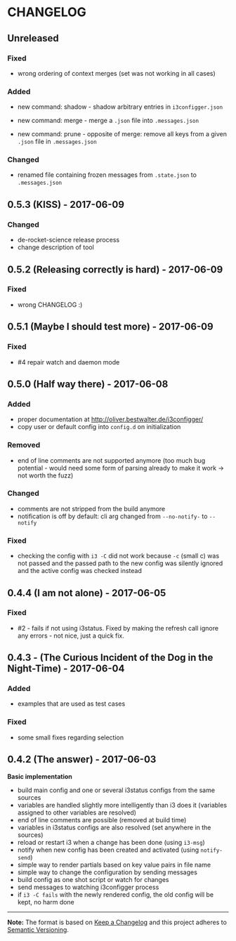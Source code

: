 # CHANGELOG

## Unreleased

### Fixed

- wrong ordering of context merges (set was not working in all cases)

### Added

- new command: shadow - shadow arbitrary entries in `i3configger.json`

- new command: merge - merge a `.json` file into `.messages.json`

- new command: prune - opposite of merge: remove all keys from a given `.json` file in `.messages.json`

### Changed

- renamed file containing frozen messages from `.state.json` to `.messages.json`

## 0.5.3 (KISS) - 2017-06-09

### Changed

- de-rocket-science release process
- change description of tool

## 0.5.2 (Releasing correctly is hard) - 2017-06-09

### Fixed

- wrong CHANGELOG :)

## 0.5.1 (Maybe I should test more) - 2017-06-09

### Fixed

- #4 repair watch and daemon mode

## 0.5.0 (Half way there) - 2017-06-08

### Added

- proper documentation at http://oliver.bestwalter.de/i3configger/
- copy user or default config into `config.d` on initialization

### Removed

- end of line comments are not supported anymore (too much bug potential - would need some form of parsing already to make it work -> not worth the fuzz)

### Changed

- comments are not stripped from the build anymore
- notification is off by default: cli arg changed from `--no-notify-` to `--notify`

### Fixed

- checking the config with `i3 -C` did not work because `-c` (small c) was not passed and the passed path to the new config was silently ignored and the active config was checked instead

## 0.4.4 (I am not alone) - 2017-06-05

### Fixed

- #2 - fails if not using i3status. Fixed by making the refresh call ignore any errors - not nice, just a quick fix.

## 0.4.3 - (The Curious Incident of the Dog in the Night-Time) - 2017-06-04

### Added

* examples that are used as test cases

### Fixed

* some small fixes regarding selection

## 0.4.2 (The answer) - 2017-06-03

**Basic implementation**

* build main config and one or several i3status configs from the same sources
* variables are handled slightly more intelligently than i3 does it (variables assigned to other variables are resolved)
* end of line comments are possible (removed at build time)
* variables in i3status configs are also resolved (set anywhere in the sources)
* reload or restart i3 when a change has been done (using `i3-msg`)
* notify when new config has been created and activated (using `notify-send`)
* simple way to render partials based on key value pairs in file name
* simple way to change the configuration by sending messages
* build config as one shot script or watch for changes
* send messages to watching i3configger process
* if `i3 -C fails` with the newly rendered config, the old config will be kept, no harm done

---

**Note:** The format is based on [Keep a Changelog](http://keepachangelog.com/) and this project adheres to [Semantic Versioning](http://semver.org/).
